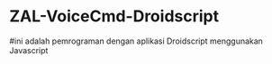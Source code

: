 # ZAL-VoiceCmd-Droidscript

#ini adalah pemrograman dengan aplikasi Droidscript menggunakan Javascript
#
